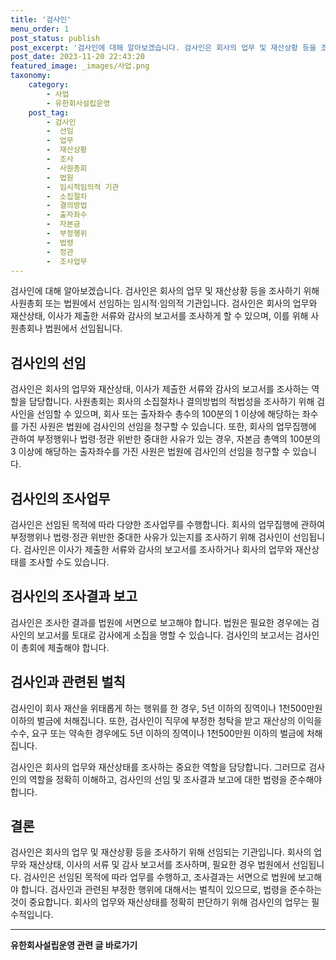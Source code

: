 ```yaml
---
title: '검사인'
menu_order: 1
post_status: publish
post_excerpt: '검사인에 대해 알아보겠습니다. 검사인은 회사의 업무 및 재산상황 등을 조사하기 위해 사원총회 또는 법원에서 선임하는 임시적 임의적 기관입니다. 검사인은 회사의 업무와 재산상태, 이사가 제출한 서류와 감사의 보고서를 조사하게 할 수 있으며, 이를 위해 사원총회나 법원에서 선임됩니다.'
post_date: 2023-11-20 22:43:20
featured_image: _images/사업.png
taxonomy:
    category:
        - 사업
        - 유한회사설립운영
    post_tag:
        - 검사인
        -  선임
        -  업무
        -  재산상황
        -  조사
        -  사원총회
        -  법원
        -  임시적임의적 기관
        -  소집절차
        -  결의방법
        -  출자좌수
        -  자본금
        -  부정행위
        -  법령
        -  정관
        -  조사업무
---
```


검사인에 대해 알아보겠습니다. 검사인은 회사의 업무 및 재산상황 등을 조사하기 위해 사원총회 또는 법원에서 선임하는 임시적·임의적 기관입니다. 검사인은 회사의 업무와 재산상태, 이사가 제출한 서류와 감사의 보고서를 조사하게 할 수 있으며, 이를 위해 사원총회나 법원에서 선임됩니다.

## 검사인의 선임
검사인은 회사의 업무와 재산상태, 이사가 제출한 서류와 감사의 보고서를 조사하는 역할을 담당합니다. 사원총회는 회사의 소집절차나 결의방법의 적법성을 조사하기 위해 검사인을 선임할 수 있으며, 회사 또는 출자좌수 총수의 100분의 1 이상에 해당하는 좌수를 가진 사원은 법원에 검사인의 선임을 청구할 수 있습니다. 또한, 회사의 업무집행에 관하여 부정행위나 법령·정관 위반한 중대한 사유가 있는 경우, 자본금 총액의 100분의 3 이상에 해당하는 출자좌수를 가진 사원은 법원에 검사인의 선임을 청구할 수 있습니다.

## 검사인의 조사업무
검사인은 선임된 목적에 따라 다양한 조사업무를 수행합니다. 회사의 업무집행에 관하여 부정행위나 법령·정관 위반한 중대한 사유가 있는지를 조사하기 위해 검사인이 선임됩니다. 검사인은 이사가 제출한 서류와 감사의 보고서를 조사하거나 회사의 업무와 재산상태를 조사할 수도 있습니다.

## 검사인의 조사결과 보고
검사인은 조사한 결과를 법원에 서면으로 보고해야 합니다. 법원은 필요한 경우에는 검사인의 보고서를 토대로 감사에게 소집을 명할 수 있습니다. 검사인의 보고서는 검사인이 총회에 제출해야 합니다.

## 검사인과 관련된 벌칙
검사인이 회사 재산을 위태롭게 하는 행위를 한 경우, 5년 이하의 징역이나 1천500만원 이하의 벌금에 처해집니다. 또한, 검사인이 직무에 부정한 청탁을 받고 재산상의 이익을 수수, 요구 또는 약속한 경우에도 5년 이하의 징역이나 1천500만원 이하의 벌금에 처해집니다.

검사인은 회사의 업무와 재산상태를 조사하는 중요한 역할을 담당합니다. 그러므로 검사인의 역할을 정확히 이해하고, 검사인의 선임 및 조사결과 보고에 대한 법령을 준수해야 합니다.

## 결론
검사인은 회사의 업무 및 재산상황 등을 조사하기 위해 선임되는 기관입니다. 회사의 업무와 재산상태, 이사의 서류 및 감사 보고서를 조사하며, 필요한 경우 법원에서 선임됩니다. 검사인은 선임된 목적에 따라 업무를 수행하고, 조사결과는 서면으로 법원에 보고해야 합니다. 검사인과 관련된 부정한 행위에 대해서는 벌칙이 있으므로, 법령을 준수하는 것이 중요합니다. 회사의 업무와 재산상태를 정확히 판단하기 위해 검사인의 업무는 필수적입니다.
<!-- wp:separator -->
<hr class="wp-block-separator has-alpha-channel-opacity"/>
<!-- /wp:separator -->

<!-- wp:group {"backgroundColor":"base","layout":{"type":"constrained"}} -->
<div class="wp-block-group has-base-background-color has-background"><!-- wp:paragraph {"align":"center","fontSize":"medium"} -->
<p class="has-text-align-center has-large-font-size"><strong>유한회사설립운영 관련 글 바로가기</strong></p>
<!-- /wp:paragraph -->


<!-- wp:latest-posts
{"categories":[{"id":27282,"count":19,"description":"","link":"https://uknowlaw.com/category/%ec%9c%a0%ed%95%9c%ed%9a%8c%ec%82%ac%ec%84%a4%eb%a6%bd%ec%9a%b4%ec%98%81/","name":"유한회사설립운영","slug":"유한회사설립운영","taxonomy":"category","parent":0,"meta":[],"_links":{"self":[{"href":"https://uknowlaw.com/wp-json/wp/v2/categories/27282"}],"collection":[{"href":"https://uknowlaw.com/wp-json/wp/v2/categories"}],"about":[{"href":"https://uknowlaw.com/wp-json/wp/v2/taxonomies/category"}],"wp:post_type":[{"href":"https://uknowlaw.com/wp-json/wp/v2/posts?categories=27282"}],"curies":[{"name":"wp","href":"https://api.w.org/{rel}","templated":true}]}}],"postsToShow":100,"excerptLength":28,"postLayout":"grid","columns":2,"featuredImageAlign":"left","featuredImageSizeSlug":"large","fontSize":"small"} /--></div>
<!-- /wp:group -->